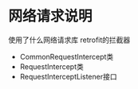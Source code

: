 # 网络请求说明
使用了什么网络请求库
retrofit的拦截器
 - CommonRequestIntercept类
 - RequestIntercept类
 - RequestInterceptListener接口